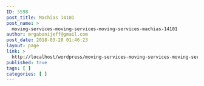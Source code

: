 ```yaml
---
ID: 5598
post_title: Machias 14101
post_name: >
  moving-services-moving-services-moving-services-machias-14101
author: mrgabonijeff@gmail.com
post_date: 2018-03-28 01:46:23
layout: page
link: >
  http://localhost/wordpress/moving-services-moving-services-moving-services-machias-14101/
published: true
tags: [ ]
categories: [ ]
---
```

